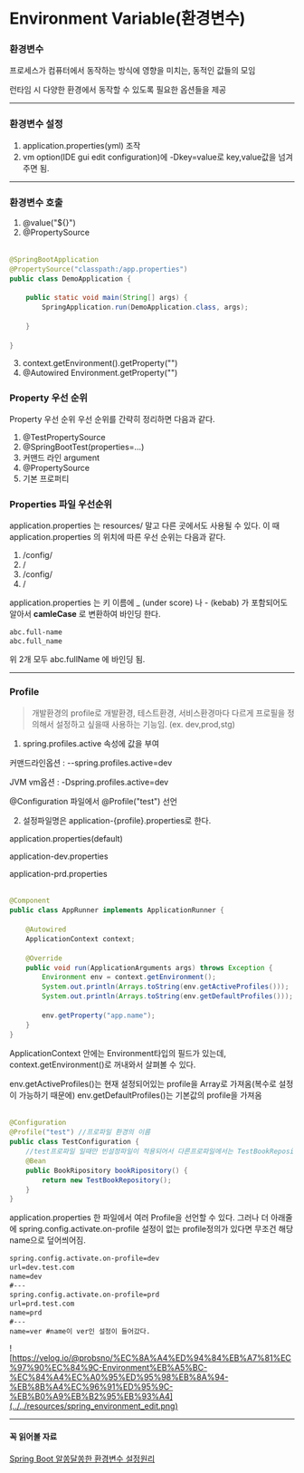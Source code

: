 # Environment Variable(환경변수)

### 환경변수

프로세스가 컴퓨터에서 동작하는 방식에 영향을 미치는, 동적인 값들의 모임

런타임 시 다양한 환경에서 동작할 수 있도록 필요한 옵션들을 제공


---

### 환경변수 설정

1. application.properties(yml) 조작
2. vm option(IDE gui edit configuration)에 -Dkey=value로 key,value값을 넘겨주면 됨.

---

### 환경변수 호출

1. @value("${}")
2. @PropertySource

```java

@SpringBootApplication
@PropertySource("classpath:/app.properties")
public class DemoApplication {

    public static void main(String[] args) {
        SpringApplication.run(DemoApplication.class, args);

    }

}
```

3. context.getEnvironment().getProperty("")
4. @Autowired Environment.getProperty("")

### Property 우선 순위

Property 우선 순위
우선 순위를 간략히 정리하면 다음과 같다.

1. @TestPropertySource
2. @SpringBootTest(properties=...)
3. 커맨드 라인 argument
4. @PropertySource
5. 기본 프로퍼티

### Properties 파일 우선순위

application.properties 는 resources/ 말고 다른 곳에서도 사용될 수 있다.
이 때 application.properties 의 위치에 따른 우선 순위는 다음과 같다.

1. /config/
2. /
3. <classpath>/config/
4. <classpath>/

application.properties 는 키 이름에 _ (under score) 나 - (kebab) 가 포함되어도 알아서 **camleCase** 로 변환하여 바인딩 한다.

```properties
abc.full-name
abc.full_name
```

위 2개 모두 abc.fullName 에 바인딩 됨.

---

### Profile

> 개발환경의 profile로 개발환경, 테스트환경, 서비스환경마다 다르게 프로필을 정의해서 설정하고 싶을때 사용하는 기능임. (ex. dev,prod,stg)
>

1) spring.profiles.active 속성에 값을 부여

커맨드라인옵션 : --spring.profiles.active=dev

JVM vm옵션 :  -Dspring.profiles.active=dev

@Configuration 파일에서 @Profile("test") 선언

2) 설정파일명은 application-{profile}.properties로 한다.

application.properties(default)

application-dev.properties

application-prd.properties

```java

@Component
public class AppRunner implements ApplicationRunner {

    @Autowired
    ApplicationContext context;

    @Override
    public void run(ApplicationArguments args) throws Exception {
        Environment env = context.getEnvironment();
        System.out.println(Arrays.toString(env.getActiveProfiles()));
        System.out.println(Arrays.toString(env.getDefaultProfiles()));

        env.getProperty("app.name");
    }
}
```

ApplicationContext 안에는 Environment타입의 필드가 있는데, context.getEnvironment()로 꺼내와서 살펴볼 수 있다.

env.getActiveProfiles()는 현재 설정되어있는 profile을 Array로 가져옴(복수로 설정이 가능하기 때문에)
env.getDefaultProfiles()는 기본값의 profile을 가져옴

```java

@Configuration
@Profile("test") //프로파일 환경의 이름
public class TestConfiguration {
    //test프로파일 일때만 빈설정파일이 적용되어서 다른프로파일에서는 TestBookRepository를 주입받을 수 없음
    @Bean
    public BookRipository bookRipository() {
        return new TestBookRepository();
    }
}
```

application.properties 한 파일에서 여러 Profile을 선언할 수 있다.
그러나 더 아래줄에 spring.config.activate.on-profile 설정이 없는 profile정의가 있다면 무조건 해당 name으로 덮어씌어짐.

```properties
spring.config.activate.on-profile=dev
url=dev.test.com
name=dev
#---
spring.config.activate.on-profile=prd
url=prd.test.com
name=prd
#---
name=ver #name이 ver인 설정이 들어갔다.
```

![https://velog.io/@probsno/%EC%8A%A4%ED%94%84%EB%A7%81%EC%97%90%EC%84%9C-Environment%EB%A5%BC-%EC%84%A4%EC%A0%95%ED%95%98%EB%8A%94-%EB%8B%A4%EC%96%91%ED%95%9C-%EB%B0%A9%EB%B2%95%EB%93%A4](../../resources/spring_environment_edit.png)

---

#### 꼭 읽어볼 자료

[Spring Boot 알쏭달쏭한 환경변수 설정원리](https://code-run.tistory.com/6)